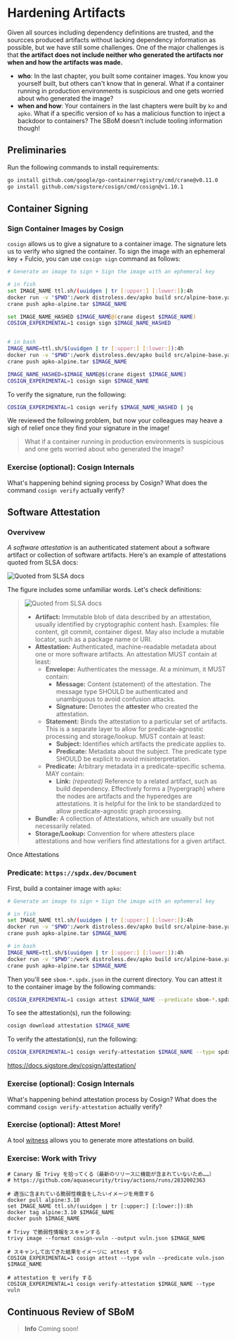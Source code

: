 # Hardening Artifacts

Given all sources including dependency definitions are trusted, and the sourcces produced artifacts without lacking dependency information as possible, but we have still some challenges.
One of the major challenges is that **the artifact does not include neither who generated the artifacts nor when and how the artifacts was made.**

- **who**: In the last chapter, you built some container images. You know you yourself built, but others can't know that in general. What if a container running in production environments is suspicious and one gets worried about who generated the image?
- **when and how**: Your containers in the last chapters were built by `ko` and `apko`. What if a specific version of `ko` has a malicious function to inject a backdoor to containers? The SBoM doesn't include tooling information though!

## Preliminaries

Run the following commands to install requirements:

```sh
go install github.com/google/go-containerregistry/cmd/crane@v0.11.0
go install github.com/sigstore/cosign/cmd/cosign@v1.10.1
```

## Container Signing

### Sign Container Images by Cosign

`cosign` allows us to give a signature to a container image. The signature lets us to verify who signed the container.
To sign the image with an ephemeral key + Fulcio, you can use `cosign sign` command as follows:

```sh
# Generate an image to sign + Sign the image with an ephemeral key

# in fish
set IMAGE_NAME ttl.sh/(uuidgen | tr [:upper:] [:lower:]):4h
docker run -v "$PWD":/work distroless.dev/apko build src/alpine-base.yaml $IMAGE_NAME apko-alpine.tar
crane push apko-alpine.tar $IMAGE_NAME

set IMAGE_NAME_HASHED $IMAGE_NAME@(crane digest $IMAGE_NAME)
COSIGN_EXPERIMENTAL=1 cosign sign $IMAGE_NAME_HASHED


# in bash
IMAGE_NAME=ttl.sh/$(uuidgen | tr [:upper:] [:lower:]):4h
docker run -v "$PWD":/work distroless.dev/apko build src/alpine-base.yaml $IMAGE_NAME apko-alpine.tar
crane push apko-alpine.tar $IMAGE_NAME

IMAGE_NAME_HASHED=$IMAGE_NAME@$(crane digest $IMAGE_NAME)
COSIGN_EXPERIMENTAL=1 cosign sign $IMAGE_NAME
```

To verify the signature, run the following:

```sh
COSIGN_EXPERIMENTAL=1 cosign verify $IMAGE_NAME_HASHED | jq
```

We reviewed the following problem, but now your colleagues may heave a sigh of relief once they find your signature in the image!

> What if a container running in production environments is suspicious and one gets worried about who generated the image?

### Exercise (optional): Cosign Internals

What's happening behind signing process by Cosign? What does the command `cosign verify` actually verify?

## Software Attestation

### Overvivew

_A software attestation_ is an authenticated statement about a software artifact or collection of software artifacts. Here's an example of attestations quoted from SLSA docs:

![Quoted from SLSA docs](https://github.com/slsa-framework/slsa/raw/main/docs/images/attestation_example_english.svg)

The figure includes some unfamiliar words. Let's check definitions:

> ![Quoted from SLSA docs](https://github.com/slsa-framework/slsa/raw/main/docs/images/attestation_layers.svg)
>
> - **Artifact:** Immutable blob of data described by an attestation, usually
>   identified by cryptographic content hash. Examples: file content, git
>   commit, container digest. May also include a mutable locator, such as
>   a package name or URI.
> - **Attestation:** Authenticated, machine-readable metadata about one or more
>   software artifacts. An attestation MUST contain at least:
>   - **Envelope:** Authenticates the message. At a minimum, it MUST contain:
>     - **Message:** Content (statement) of the attestation. The message
>       type SHOULD be authenticated and unambiguous to avoid confusion
>       attacks.
>     - **Signature:** Denotes the **attester** who created the attestation.
>   - **Statement:** Binds the attestation to a particular set of artifacts.
>     This is a separate layer to allow for predicate-agnostic processing
>     and storage/lookup. MUST contain at least:
>     - **Subject:** Identifies which artifacts the predicate applies to.
>     - **Predicate:** Metadata about the subject. The predicate type SHOULD
>       be explicit to avoid misinterpretation.
>   - **Predicate:** Arbitrary metadata in a predicate-specific schema. MAY
>     contain:
>     - **Link:** _(repeated)_ Reference to a related artifact, such as
>       build dependency. Effectively forms a [hypergraph] where the
>       nodes are artifacts and the hyperedges are attestations. It is
>       helpful for the link to be standardized to allow predicate-agnostic
>       graph processing.
> - **Bundle:** A collection of Attestations, which are usually but not
>   necessarily related.
> - **Storage/Lookup:** Convention for where attesters place attestations and
>   how verifiers find attestations for a given artifact.

Once Attestations

### Predicate: `https://spdx.dev/Document`

First, build a container image with `apko`:

```sh
# Generate an image to sign + Sign the image with an ephemeral key

# in fish
set IMAGE_NAME ttl.sh/(uuidgen | tr [:upper:] [:lower:]):4h
docker run -v "$PWD":/work distroless.dev/apko build src/alpine-base.yaml $IMAGE_NAME apko-alpine.tar
crane push apko-alpine.tar $IMAGE_NAME

# in bash
IMAGE_NAME=ttl.sh/$(uuidgen | tr [:upper:] [:lower:]):4h
docker run -v "$PWD":/work distroless.dev/apko build src/alpine-base.yaml $IMAGE_NAME apko-alpine.tar
crane push apko-alpine.tar $IMAGE_NAME
```

Then you'll see `sbom-*.spdx.json` in the current directory. You can attest it to the container image by the following commands:

```sh
COSIGN_EXPERIMENTAL=1 cosign attest $IMAGE_NAME --predicate sbom-*.spdx.json --type spdxjson
```

To see the attestation(s), run the following:

```sh
cosign download attestation $IMAGE_NAME
```

To verify the attestation(s), run the following:

```sh
COSIGN_EXPERIMENTAL=1 cosign verify-attestation $IMAGE_NAME --type spdxjson
```

https://docs.sigstore.dev/cosign/attestation/

### Exercise (optional): Cosign Internals

What's happening behind attestation process by Cosign? What does the command `cosign verify-attestation` actually verify?

### Exercise (optional): Attest More!

A tool [witness](https://github.com/testifysec/witness) allows you to generate more attestations on build.

### Exercise: Work with Trivy

```
# Canary 版 Trivy を拾ってくる（最新のリリースに機能が含まれていないため……）
# https://github.com/aquasecurity/trivy/actions/runs/2832002363

# 適当に含まれている脆弱性検査をしたいイメージを用意する
docker pull alpine:3.10
set IMAGE_NAME ttl.sh/(uuidgen | tr [:upper:] [:lower:]):8h
docker tag alpine:3.10 $IMAGE_NAME
docker push $IMAGE_NAME

# Trivy で脆弱性情報をスキャンする
trivy image --format cosign-vuln --output vuln.json $IMAGE_NAME

# スキャンして出てきた結果をイメージに attest する
COSIGN_EXPERIMENTAL=1 cosign attest --type vuln --predicate vuln.json $IMAGE_NAME

# attestation を verify する
COSIGN_EXPERIMENTAL=1 cosign verify-attestation $IMAGE_NAME --type vuln
```

## Continuous Review of SBoM

> **Info**
> Coming soon!
